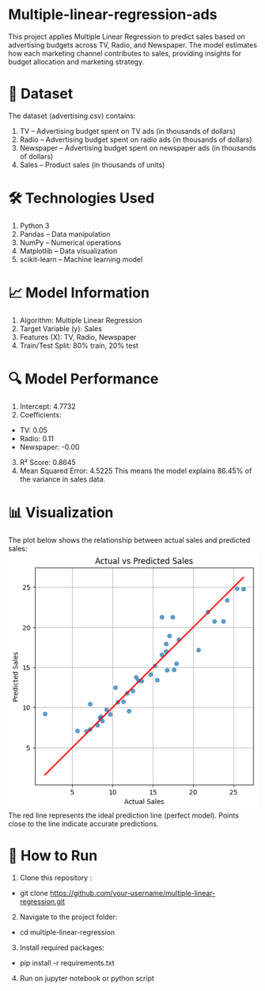 # Multiple-linear-regression-ads
This project applies Multiple Linear Regression to predict sales based on advertising budgets across TV, Radio, and Newspaper. The model estimates how each marketing channel contributes to sales, providing insights for budget allocation and marketing strategy.

# 📂 Dataset
The dataset (advertising.csv) contains:
1. TV – Advertising budget spent on TV ads (in thousands of dollars)
2. Radio – Advertising budget spent on radio ads (in thousands of dollars)
3. Newspaper – Advertising budget spent on newspaper ads (in thousands of dollars)
4. Sales – Product sales (in thousands of units)

# 🛠️ Technologies Used
1. Python 3
2. Pandas – Data manipulation
3. NumPy – Numerical operations
4. Matplotlib – Data visualization
5. scikit-learn – Machine learning model

# 📈 Model Information
1. Algorithm: Multiple Linear Regression
2. Target Variable (y): Sales
3. Features (X): TV, Radio, Newspaper
4. Train/Test Split: 80% train, 20% test

# 🔍 Model Performance
1. Intercept: 4.7732
2. Coefficients:
- TV: 0.05
- Radio: 0.11
- Newspaper: -0.00
3. R² Score: 0.8645
4. Mean Squared Error: 4.5225
 This means the model explains 86.45% of the variance in sales data.

# 📊 Visualization
The plot below shows the relationship between actual sales and predicted sales:
![Actual vs Predicted Sales](figures/plot.png)
The red line represents the ideal prediction line (perfect model).
Points close to the line indicate accurate predictions.

# 🚀 How to Run
1. Clone this repository :
- git clone https://github.com/your-username/multiple-linear-regression.git
2. Navigate to the project folder:
- cd multiple-linear-regression
3. Install required packages:
- pip install -r requirements.txt
4. Run on jupyter notebook or python script
